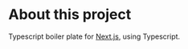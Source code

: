 # About this project

Typescript boiler plate for [Next.js](https://nextjs.org/learn), using Typescript.
